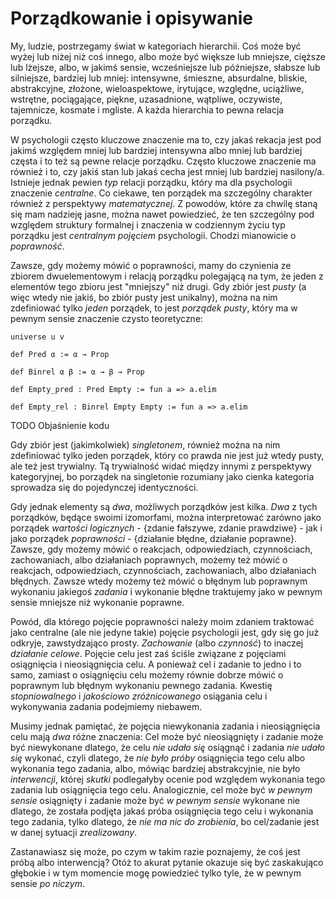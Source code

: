 <!-- -*- coding: utf-8 -*- -->
# Porządkowanie i opisywanie

My, ludzie, postrzegamy świat w kategoriach hierarchii. Coś może być wyżej lub niżej niż coś innego,
albo może być większe lub mniejsze, cięższe lub lżejsze, albo, w jakimś sensie, wcześniejsze lub
późniejsze, słabsze lub silniejsze, bardziej lub mniej: intensywne, śmieszne, absurdalne, bliskie,
abstrakcyjne, złożone, wieloaspektowe, irytujące, względne, uciążliwe, wstrętne, pociągające,
piękne, uzasadnione, wątpliwe, oczywiste, tajemnicze, kosmate i mgliste. A każda hierarchia to pewna
relacja porządku.

W psychologii często kluczowe znaczenie ma to, czy jakaś rekacja jest pod jakimś względem mniej lub
bardziej intensywna albo mniej lub bardziej częsta i to też są pewne relacje porządku. Często
kluczowe znaczenie ma również i to, czy jakiś stan lub jakaś cecha jest mniej lub bardziej
nasilony/a. Istnieje jednak pewien *typ* relacji porządku, który ma dla psychologii znaczenie
*centralne*. Co ciekawe, ten porządek ma szczególny charakter również z perspektywy
*matematycznej*. Z powodów, które za chwilę staną się mam nadzieję jasne, można nawet powiedzieć, że
ten szczególny pod względem struktury formalnej i znaczenia w codziennym życiu typ porządku jest
*centralnym pojęciem* psychologii. Chodzi mianowicie o *poprawność*.

Zawsze, gdy możemy mówić o poprawności, mamy do czynienia ze zbiorem dwuelementowym i relacją
porządku polegającą na tym, że jeden z elementów tego zbioru jest "mniejszy" niż drugi. Gdy zbiór
jest *pusty* (a więc wtedy nie jakiś, bo zbiór pusty jest unikalny), można na nim zdefiniować tylko
*jeden* porządek, to jest *porządek pusty*, który ma w pewnym sensie znaczenie czysto
teoretyczne:

```lean
universe u v

def Pred α := α → Prop

def Binrel α β := α → β → Prop

def Empty_pred : Pred Empty := fun a => a.elim

def Empty_rel : Binrel Empty Empty := fun a => a.elim
```
TODO Objaśnienie kodu

Gdy zbiór jest (jakimkolwiek) *singletonem*, również można na nim zdefiniować tylko jeden porządek,
który co prawda nie jest już wtedy pusty, ale też jest trywialny. Tą trywialność widać między innymi
z perspektywy kategoryjnej, bo porządek na singletonie rozumiany jako cienka kategoria sprowadza się
do pojedynczej identyczności.

Gdy jednak elementy są *dwa*, możliwych porządków jest kilka. *Dwa* z tych porządków, będące swoimi
izomorfami, można interpretować zarówno jako porządek *wartości logicznych* - \{zdanie fałszywe,
zdanie prawdziwe\} - jak i jako porządek *poprawności* - \{działanie błędne, działanie
poprawne\}. Zawsze, gdy możemy mówić o reakcjach, odpowiedziach, czynnościach, zachowaniach, albo
działaniach poprawnych, możemy też mówić o reakcjach, odpowiedziach, czynnościach, zachowaniach,
albo działaniach błędnych. Zawsze wtedy możemy też mówić o błędnym lub poprawnym wykonaniu jakiegoś
*zadania* i wykonanie błędne traktujemy jako w pewnym sensie mniejsze niż wykonanie poprawne.

Powód, dla którego pojęcie poprawności należy moim zdaniem traktować jako centralne (ale nie jedyne
takie) pojęcie psychologii jest, gdy się go już odkryje, zawstydzająco prosty. *Zachowanie* (albo
*czynność*) to inaczej *działanie celowe*. Pojęcie celu jest zaś ściśle związane z pojęciami
osiągnięcia i nieosiągnięcia celu. A ponieważ cel i zadanie to jedno i to samo, zamiast o
osiągnięciu celu możemy równie dobrze mówić o poprawnym lub błędnym wykonaniu pewnego
zadania. Kwestię *stopniowalnego* i *jakościowo zróżnicowanego* osiągania celu i wykonywania zadania
podejmiemy niebawem.

Musimy jednak pamiętać, że pojęcia niewykonania zadania i nieosiągnięcia celu mają *dwa* różne
znaczenia: Cel może być nieosiągnięty i zadanie może być niewykonane dlatego, że celu *nie udało
się* osiągnąć i zadania *nie udało się* wykonać, czyli dlatego, że *nie było próby* osiągnięcia tego
celu albo wykonania tego zadania, albo, mówiąc bardziej abstrakcyjnie, nie było *interwencji*,
której *skutki* podlegałyby ocenie pod względem wykonania tego zadania lub osiągnięcia tego
celu. Analogicznie, cel może być *w pewnym sensie* osiągnięty i zadanie może być *w pewnym sensie*
wykonane nie dlatego, że została podjęta jakaś próba osiągnięcia tego celu i wykonania tego zadania,
tylko dlatego, że *nie ma nic do zrobienia*, bo cel/zadanie jest w danej sytuacji *zrealizowany*.

Zastanawiasz się może, po czym w takim razie poznajemy, że coś jest próbą albo interwencją? Otóż to
akurat pytanie okazuje się być zaskakująco głębokie i w tym momencie mogę powiedzieć tylko tyle, że
w pewnym sensie *po niczym*.
